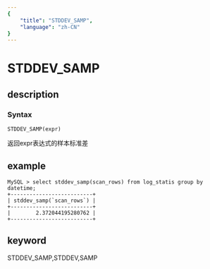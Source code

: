 ```yaml
---
{
    "title": "STDDEV_SAMP",
    "language": "zh-CN"
}
---
```


<!-- 
Licensed to the Apache Software Foundation (ASF) under one
or more contributor license agreements.  See the NOTICE file
distributed with this work for additional information
regarding copyright ownership.  The ASF licenses this file
to you under the Apache License, Version 2.0 (the
"License"); you may not use this file except in compliance
with the License.  You may obtain a copy of the License at

  http://www.apache.org/licenses/LICENSE-2.0

Unless required by applicable law or agreed to in writing,
software distributed under the License is distributed on an
"AS IS" BASIS, WITHOUT WARRANTIES OR CONDITIONS OF ANY
KIND, either express or implied.  See the License for the
specific language governing permissions and limitations
under the License.
-->

# STDDEV_SAMP
## description
### Syntax

`STDDEV_SAMP(expr)`


返回expr表达式的样本标准差

## example
```
MySQL > select stddev_samp(scan_rows) from log_statis group by datetime;
+--------------------------+
| stddev_samp(`scan_rows`) |
+--------------------------+
|        2.372044195280762 |
+--------------------------+
```
## keyword
STDDEV_SAMP,STDDEV,SAMP
